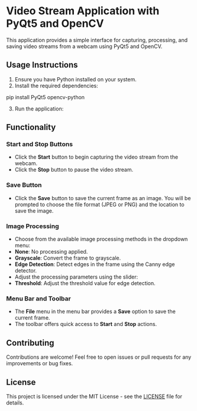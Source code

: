 # Video Stream Application with PyQt5 and OpenCV

This application provides a simple interface for capturing, processing, and saving video streams from a webcam using PyQt5 and OpenCV.

## Usage Instructions

1. Ensure you have Python installed on your system.
2. Install the required dependencies:

pip install PyQt5 opencv-python

3. Run the application:

## Functionality

### Start and Stop Buttons

- Click the **Start** button to begin capturing the video stream from the webcam.
- Click the **Stop** button to pause the video stream.

### Save Button

- Click the **Save** button to save the current frame as an image. You will be prompted to choose the file format (JPEG or PNG) and the location to save the image.

### Image Processing

- Choose from the available image processing methods in the dropdown menu:
- **None**: No processing applied.
- **Grayscale**: Convert the frame to grayscale.
- **Edge Detection**: Detect edges in the frame using the Canny edge detector.
- Adjust the processing parameters using the slider:
- **Threshold**: Adjust the threshold value for edge detection.

### Menu Bar and Toolbar

- The **File** menu in the menu bar provides a **Save** option to save the current frame.
- The toolbar offers quick access to **Start** and **Stop** actions.

## Contributing

Contributions are welcome! Feel free to open issues or pull requests for any improvements or bug fixes.

## License

This project is licensed under the MIT License - see the [LICENSE](LICENSE) file for details.
